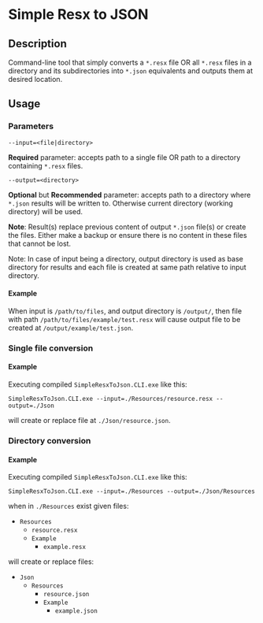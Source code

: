 # Simple Resx to JSON

## Description

Command-line tool that simply converts a `*.resx` file OR all `*.resx` files in a directory and its subdirectories into `*.json` equivalents and outputs them at desired location.

## Usage

### Parameters

`--input=<file|directory>`

__Required__ parameter: accepts path to a single file OR path to a directory containing `*.resx` files.

`--output=<directory>`

__Optional__ but __Recommended__ parameter: accepts path to a directory where `*.json` results will be written to. Otherwise current directory (working directory) will be used.

__Note__: Result(s) replace previous content of output `*.json` file(s) or create the files. Either make a backup or ensure there is no content in these files that cannot be lost.

Note: In case of input being a directory, output directory is used as base directory for results and each file is created at same path relative to input directory.

#### Example

When input is `/path/to/files`, and output directory is `/output/`, then file with path `/path/to/files/example/test.resx` will cause output file to be created at `/output/example/test.json`.

### Single file conversion

#### Example

Executing compiled `SimpleResxToJson.CLI.exe` like this:

`SimpleResxToJson.CLI.exe --input=./Resources/resource.resx --output=./Json`

will create or replace file at `./Json/resource.json`.

### Directory conversion

#### Example

Executing compiled `SimpleResxToJson.CLI.exe` like this:

`SimpleResxToJson.CLI.exe --input=./Resources --output=./Json/Resources`

when in `./Resources` exist given files:

- `Resources`
	- `resource.resx`
	- `Example`
		- `example.resx`

will create or replace files:

- `Json`
	- `Resources`
		- `resource.json`
		- `Example`
			- `example.json`
